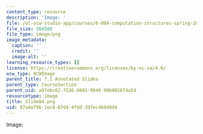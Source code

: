 ```yaml
---
content_type: resource
description: 'Image: '
file: /ol-ocw-studio-app/courses/6-004-computation-structures-spring-2017/87a4ef9b1ec887d44fdd397ec4b8d8d4_Slide04.png
file_size: 264588
file_type: image/png
image_metadata:
  caption: ''
  credit: ''
  image-alt: ''
learning_resource_types: []
license: https://creativecommons.org/licenses/by-nc-sa/4.0/
ocw_type: OCWImage
parent_title: 7.1 Annotated Slides
parent_type: CourseSection
parent_uid: a97ebc62-7536-6091-9846-90b005674a5d
resourcetype: Image
title: Slide04.png
uid: 87a4ef9b-1ec8-87d4-4fdd-397ec4b8d8d4
---
```

Image: 